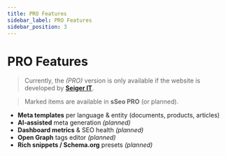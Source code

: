 ```yaml
---
title: PRO Features
sidebar_label: PRO Features
sidebar_position: 3
---
```


# PRO Features

> Currently, the *(PRO)* version is only available if the website is developed by **[Seiger IT](https://seigerit.com/)**.

> Marked items are available in **sSeo PRO** (or planned).

- **Meta templates** per language & entity (documents, products, articles)
- **AI‑assisted** meta generation *(planned)*
- **Dashboard metrics** & SEO health *(planned)*
- **Open Graph** tags editor *(planned)*
- **Rich snippets / Schema.org** presets *(planned)*
